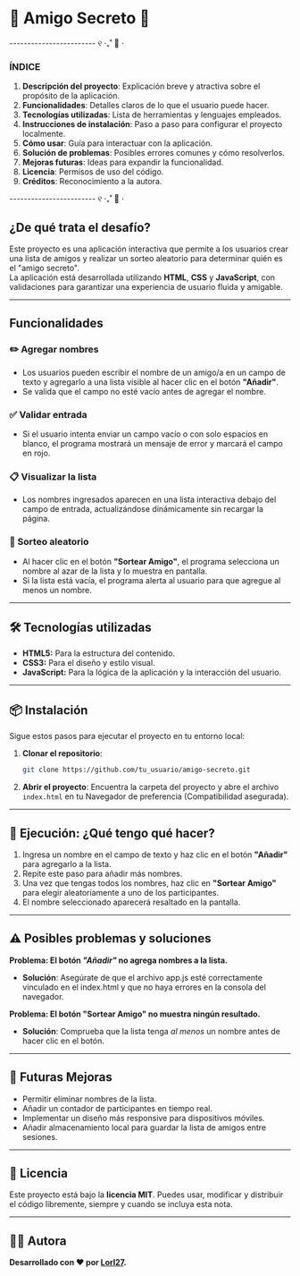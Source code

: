 # 🎁 Amigo Secreto 🎁

------------------------ ୧ ‧₊˚ 🍂 ⋅

### ÍNDICE

1. **Descripción del proyecto**: Explicación breve y atractiva sobre el propósito de la aplicación.
2. **Funcionalidades**: Detalles claros de lo que el usuario puede hacer.
3. **Tecnologías utilizadas**: Lista de herramientas y lenguajes empleados.
4. **Instrucciones de instalación**: Paso a paso para configurar el proyecto localmente.
5. **Cómo usar**: Guía para interactuar con la aplicación.
6. **Solución de problemas**: Posibles errores comunes y cómo resolverlos.
7. **Mejoras futuras**: Ideas para expandir la funcionalidad.
8. **Licencia**: Permisos de uso del código.
9. **Créditos**: Reconocimiento a la autora.

------------------------ ୧ ‧₊˚ 🍂 ⋅

## ¿De qué trata el desafío?

Este proyecto es una aplicación interactiva que permite a los usuarios crear una lista de amigos y realizar un sorteo aleatorio para determinar quién es el "amigo secreto". <br> La aplicación está desarrollada utilizando **HTML**, **CSS** y **JavaScript**, con validaciones para garantizar una experiencia de usuario fluida y amigable.

---

## Funcionalidades

### ✏️ Agregar nombres
- Los usuarios pueden escribir el nombre de un amigo/a en un campo de texto y agregarlo a una lista visible al hacer clic en el botón **"Añadir"**.
- Se valida que el campo no esté vacío antes de agregar el nombre.

### ✅ Validar entrada
- Si el usuario intenta enviar un campo vacío o con solo espacios en blanco, el programa mostrará un mensaje de error y marcará el campo en rojo.

### 📋 Visualizar la lista
- Los nombres ingresados aparecen en una lista interactiva debajo del campo de entrada, actualizándose dinámicamente sin recargar la página.

### 🎲 Sorteo aleatorio
- Al hacer clic en el botón **"Sortear Amigo"**, el programa selecciona un nombre al azar de la lista y lo muestra en pantalla.
- Si la lista está vacía, el programa alerta al usuario para que agregue al menos un nombre.

---

## 🛠️ Tecnologías utilizadas

- **HTML5:** Para la estructura del contenido.
- **CSS3:** Para el diseño y estilo visual.
- **JavaScript:** Para la lógica de la aplicación y la interacción del usuario.

---

## 📦 Instalación

Sigue estos pasos para ejecutar el proyecto en tu entorno local:

1. **Clonar el repositorio**:
   ```bash
   git clone https://github.com/tu_usuario/amigo-secreto.git
2. **Abrir el proyecto**:
    Encuentra la carpeta del proyecto y abre el archivo ```index.html``` en tu Navegador de preferencia (Compatibilidad asegurada).

---

## 🚀 Ejecución: ¿Qué tengo qué hacer?

1. Ingresa un nombre en el campo de texto y haz clic en el botón **"Añadir"** para agregarlo a la lista.
2. Repite este paso para añadir más nombres.
3. Una vez que tengas todos los nombres, haz clic en **"Sortear Amigo"** para elegir aleatoriamente a uno de los participantes.
4. El nombre seleccionado aparecerá resaltado en la pantalla.

---

## ⚠️ Posibles problemas y soluciones

**Problema: El botón *"Añadir"* no agrega nombres a la lista.**
* __Solución__: Asegúrate de que el archivo app.js esté correctamente vinculado en el index.html y que no haya errores en la consola del navegador.

**Problema: El botón "Sortear Amigo" no muestra ningún resultado.**
* __Solución__: Comprueba que la lista tenga *al menos* un nombre antes de hacer clic en el botón.

---

## 🌟 Futuras Mejoras
* Permitir eliminar nombres de la lista.
* Añadir un contador de participantes en tiempo real.
* Implementar un diseño más responsive para dispositivos móviles.
* Añadir almacenamiento local para guardar la lista de amigos entre sesiones.

---

## 📄 Licencia
Este proyecto está bajo la **licencia MIT**. 
Puedes usar, modificar y distribuir el código libremente, siempre y cuando se incluya esta nota.

---

## 👩‍💻 Autora
**Desarrollado con ❤️ por [Lorl27](https://github.com/Lorl27).**
